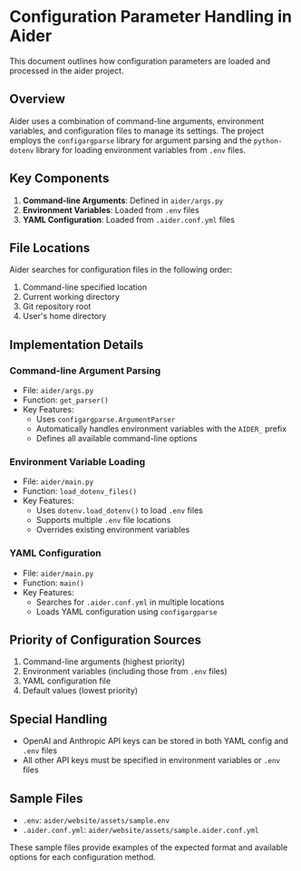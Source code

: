# Configuration Parameter Handling in Aider

This document outlines how configuration parameters are loaded and processed in the aider project.

## Overview

Aider uses a combination of command-line arguments, environment variables, and configuration files to manage its settings. The project employs the `configargparse` library for argument parsing and the `python-dotenv` library for loading environment variables from `.env` files.

## Key Components

1. **Command-line Arguments**: Defined in `aider/args.py`
2. **Environment Variables**: Loaded from `.env` files
3. **YAML Configuration**: Loaded from `.aider.conf.yml` files

## File Locations

Aider searches for configuration files in the following order:

1. Command-line specified location
2. Current working directory
3. Git repository root
4. User's home directory

## Implementation Details

### Command-line Argument Parsing

- File: `aider/args.py`
- Function: `get_parser()`
- Key Features:
  - Uses `configargparse.ArgumentParser`
  - Automatically handles environment variables with the `AIDER_` prefix
  - Defines all available command-line options

### Environment Variable Loading

- File: `aider/main.py`
- Function: `load_dotenv_files()`
- Key Features:
  - Uses `dotenv.load_dotenv()` to load `.env` files
  - Supports multiple `.env` file locations
  - Overrides existing environment variables

### YAML Configuration

- File: `aider/main.py`
- Function: `main()`
- Key Features:
  - Searches for `.aider.conf.yml` in multiple locations
  - Loads YAML configuration using `configargparse`

## Priority of Configuration Sources

1. Command-line arguments (highest priority)
2. Environment variables (including those from `.env` files)
3. YAML configuration file
4. Default values (lowest priority)

## Special Handling

- OpenAI and Anthropic API keys can be stored in both YAML config and `.env` files
- All other API keys must be specified in environment variables or `.env` files

## Sample Files

- `.env`: `aider/website/assets/sample.env`
- `.aider.conf.yml`: `aider/website/assets/sample.aider.conf.yml`

These sample files provide examples of the expected format and available options for each configuration method.
